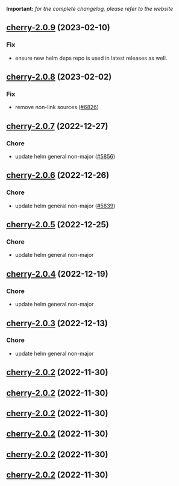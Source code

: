 **Important:**
*for the complete changelog, please refer to the website*




## [cherry-2.0.9](https://github.com/succelle/charts/compare/cherry-2.0.8...cherry-2.0.9) (2023-02-10)

### Fix

- ensure new helm deps repo is used in latest releases as well.
  
  


## [cherry-2.0.8](https://github.com/succelle/charts/compare/cherry-2.0.7...cherry-2.0.8) (2023-02-02)

### Fix

- remove non-link sources ([#6826](https://github.com/succelle/charts/issues/6826))
  
  


## [cherry-2.0.7](https://github.com/succelle/charts/compare/cherry-2.0.6...cherry-2.0.7) (2022-12-27)

### Chore

- update helm general non-major ([#5856](https://github.com/succelle/charts/issues/5856))
  
  


## [cherry-2.0.6](https://github.com/succelle/charts/compare/cherry-2.0.5...cherry-2.0.6) (2022-12-26)

### Chore

- update helm general non-major ([#5839](https://github.com/succelle/charts/issues/5839))
  
  


## [cherry-2.0.5](https://github.com/succelle/charts/compare/cherry-2.0.4...cherry-2.0.5) (2022-12-25)

### Chore

- update helm general non-major
  
  


## [cherry-2.0.4](https://github.com/succelle/charts/compare/cherry-2.0.3...cherry-2.0.4) (2022-12-19)

### Chore

- update helm general non-major
  
  


## [cherry-2.0.3](https://github.com/succelle/charts/compare/cherry-2.0.2...cherry-2.0.3) (2022-12-13)

### Chore

- update helm general non-major
  
  


## [cherry-2.0.2](https://github.com/succelle/charts/compare/cherry-2.0.1...cherry-2.0.2) (2022-11-30)




## [cherry-2.0.2](https://github.com/succelle/charts/compare/cherry-2.0.1...cherry-2.0.2) (2022-11-30)




## [cherry-2.0.2](https://github.com/succelle/charts/compare/cherry-2.0.1...cherry-2.0.2) (2022-11-30)




## [cherry-2.0.2](https://github.com/succelle/charts/compare/cherry-2.0.1...cherry-2.0.2) (2022-11-30)




## [cherry-2.0.2](https://github.com/succelle/charts/compare/cherry-2.0.1...cherry-2.0.2) (2022-11-30)




## [cherry-2.0.2](https://github.com/succelle/charts/compare/cherry-2.0.1...cherry-2.0.2) (2022-11-30)




